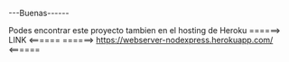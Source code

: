 ---Buenas------


Podes encontrar este proyecto tambien en el hosting de Heroku
======> LINK  <======
======> https://webserver-nodexpress.herokuapp.com/ <======